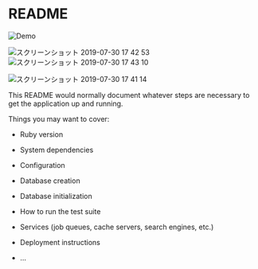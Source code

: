 # README

![Demo](https://user-images.githubusercontent.com/49772502/62114895-7c5fe580-b2f2-11e9-8b74-1060b94d95a7.gif)

![スクリーンショット 2019-07-30 17 42 53](https://user-images.githubusercontent.com/49772502/62115639-b2ea3000-b2f3-11e9-98bf-0184e5ccc8eb.png)
![スクリーンショット 2019-07-30 17 43 10](https://user-images.githubusercontent.com/49772502/62115646-b5e52080-b2f3-11e9-8ea7-f89319871f4f.png)

![スクリーンショット 2019-07-30 17 41 14](https://user-images.githubusercontent.com/49772502/62115621-ac5bb880-b2f3-11e9-96c6-b7e5d51fa0bc.png)


This README would normally document whatever steps are necessary to get the
application up and running.

Things you may want to cover:

* Ruby version

* System dependencies

* Configuration

* Database creation

* Database initialization

* How to run the test suite

* Services (job queues, cache servers, search engines, etc.)

* Deployment instructions

* ...
